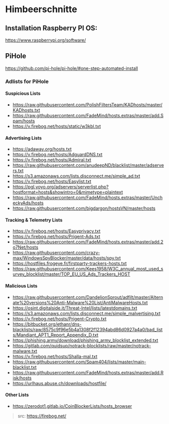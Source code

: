 # Himbeerschnitte

## Installation Raspberry PI OS:
https://www.raspberrypi.org/software/

## PiHole
https://github.com/pi-hole/pi-hole/#one-step-automated-install

### Adlists for PiHole

#### Suspicious Lists
* https://raw.githubusercontent.com/PolishFiltersTeam/KADhosts/master/KADhosts.txt <br>
* https://raw.githubusercontent.com/FadeMind/hosts.extras/master/add.Spam/hosts <br>
* https://v.firebog.net/hosts/static/w3kbl.txt <br>

#### Advertising Lists
* https://adaway.org/hosts.txt <br>
* https://v.firebog.net/hosts/AdguardDNS.txt <br>
* https://v.firebog.net/hosts/Admiral.txt <br>
* https://raw.githubusercontent.com/anudeepND/blacklist/master/adservers.txt <br>
* https://s3.amazonaws.com/lists.disconnect.me/simple_ad.txt <br>
* https://v.firebog.net/hosts/Easylist.txt <br>
* https://pgl.yoyo.org/adservers/serverlist.php?hostformat=hosts&showintro=0&mimetype=plaintext <br>
* https://raw.githubusercontent.com/FadeMind/hosts.extras/master/UncheckyAds/hosts <br>
* https://raw.githubusercontent.com/bigdargon/hostsVN/master/hosts <br>

#### Tracking & Telemetry Lists
* https://v.firebog.net/hosts/Easyprivacy.txt <br>
* https://v.firebog.net/hosts/Prigent-Ads.txt <br>
* https://raw.githubusercontent.com/FadeMind/hosts.extras/master/add.2o7Net/hosts <br>
* https://raw.githubusercontent.com/crazy-max/WindowsSpyBlocker/master/data/hosts/spy.txt <br>
* https://hostfiles.frogeye.fr/firstparty-trackers-hosts.txt <br>
* https://raw.githubusercontent.com/Kees1958/W3C_annual_most_used_survey_blocklist/master/TOP_EU_US_Ads_Trackers_HOST <br>

#### Malicious Lists
* https://raw.githubusercontent.com/DandelionSprout/adfilt/master/Alternate%20versions%20Anti-Malware%20List/AntiMalwareHosts.txt <br>
* https://osint.digitalside.it/Threat-Intel/lists/latestdomains.txt <br>
* https://s3.amazonaws.com/lists.disconnect.me/simple_malvertising.txt <br>
* https://v.firebog.net/hosts/Prigent-Crypto.txt <br>
* https://bitbucket.org/ethanr/dns-blacklists/raw/8575c9f96e5b4a1308f2f12394abd86d0927a4a0/bad_lists/Mandiant_APT1_Report_Appendix_D.txt <br>
* https://phishing.army/download/phishing_army_blocklist_extended.txt <br>
* https://gitlab.com/quidsup/notrack-blocklists/raw/master/notrack-malware.txt <br>
* https://v.firebog.net/hosts/Shalla-mal.txt <br>
* https://raw.githubusercontent.com/Spam404/lists/master/main-blacklist.txt <br>
* https://raw.githubusercontent.com/FadeMind/hosts.extras/master/add.Risk/hosts <br>
* https://urlhaus.abuse.ch/downloads/hostfile/ <br>

#### Other Lists
* https://zerodot1.gitlab.io/CoinBlockerLists/hosts_browser <br>

> src: https://firebog.net/
